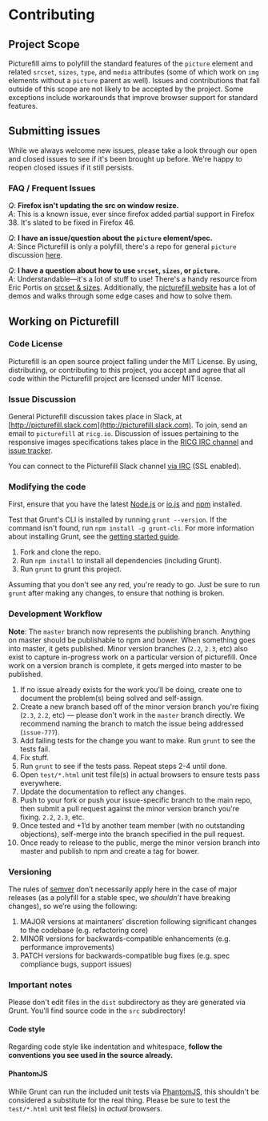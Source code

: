 # Contributing

## Project Scope

Picturefill aims to polyfill the standard features of the `picture` element and related `srcset`, `sizes`, `type`, and `media` attributes (some of which work on `img` elements without a `picture` parent as well). Issues and contributions that fall outside of this scope are not likely to be accepted by the project. Some exceptions include workarounds that improve browser support for standard features.

## Submitting issues

While we always welcome new issues, please take a look through our open and closed issues to see if it's been brought up before. We're happy to reopen closed issues if it still persists.

### FAQ / Frequent Issues

_Q_: **Firefox isn't updating the src on window resize.**  
_A_: This is a known issue, ever since firefox added partial support in Firefox 38. It's slated to be fixed in Firefox 46.

_Q_: **I have an issue/question about the `picture` element/spec.**  
_A_: Since Picturefill is only a polyfill, there's a repo for general `picture` discussion [here](https://github.com/ResponsiveImagesCG/picture-element).

_Q_: **I have a question about how to use `srcset`, `sizes`, or `picture`.**  
_A_: Understandable—it's a lot of stuff to use! There's a handy resource from Eric Portis on [srcset & sizes](https://ericportis.com/posts/2014/srcset-sizes/). Additionally, the [picturefill website](https://scottjehl.github.io/picturefill) has a lot of demos and walks through some edge cases and how to solve them.

## Working on Picturefill

### Code License

Picturefill is an open source project falling under the MIT License. By using, distributing, or contributing to this project, you accept and agree that all code within the Picturefill project are licensed under MIT license.

### Issue Discussion

General Picturefill discussion takes place in Slack, at [http://picturefill.slack.com](http://picturefill.slack.com). To join, send an email to `picturefill` at `ricg.io`. Discussion of issues pertaining to the responsive images specifications takes place in the [RICG IRC channel](irc://irc.w3.org:6665/#respimg) and [issue tracker](https://github.com/responsiveimagescg/picture-element/issues/).

You can connect to the Picturefill Slack channel [via IRC](https://slack.zendesk.com/hc/en-us/articles/201727913-Connecting-to-Slack-over-IRC-and-XMPP) (SSL enabled).

### Modifying the code

First, ensure that you have the latest [Node.js](http://nodejs.org/) or [io.js](http://iojs.org) and [npm](http://npmjs.org/) installed.

Test that Grunt's CLI is installed by running `grunt --version`. If the command isn't found, run `npm install -g grunt-cli`. For more information about installing Grunt, see the [getting started guide](http://gruntjs.com/getting-started).

1. Fork and clone the repo.
1. Run `npm install` to install all dependencies (including Grunt).
1. Run `grunt` to grunt this project.

Assuming that you don't see any red, you're ready to go. Just be sure to run `grunt` after making any changes, to ensure that nothing is broken.

### Development Workflow

**Note**: The `master` branch now represents the publishing branch. Anything on master should be publishable to npm and bower. When something goes into master, it gets published. Minor version branches (`2.2`, `2.3`, etc) also exist to capture in-progress work on a particular version of picturefill. Once work on a version branch is complete, it gets merged into master to be published.

1. If no issue already exists for the work you’ll be doing, create one to document the problem(s) being solved and self-assign.
1. Create a new branch based off of the minor version branch you're fixing (`2.3`, `2.2`, etc) — please don't work in the `master` branch directly. We recommend naming the branch to match the issue being addressed (`issue-777`).
1. Add failing tests for the change you want to make. Run `grunt` to see the tests fail.
1. Fix stuff.
1. Run `grunt` to see if the tests pass. Repeat steps 2-4 until done.
1. Open `test/*.html` unit test file(s) in actual browsers to ensure tests pass everywhere.
1. Update the documentation to reflect any changes.
1. Push to your fork or push your issue-specific branch to the main repo, then submit a pull request against the minor version branch you're fixing. `2.2`, `2.3`, etc.
1. Once tested and +1’d by another team member (with no outstanding objections), self-merge into the branch specified in the pull request.
1. Once ready to release to the public, merge the minor version branch into master and publish to npm and create a tag for bower.

### Versioning

The rules of [semver](http://semver.org/) don’t necessarily apply here in the case of major releases (as a polyfill for a stable spec, we _shouldn’t_ have breaking changes), so we’re using the following:

1. MAJOR versions at maintaners’ discretion following significant changes to the codebase (e.g. refactoring core)
1. MINOR versions for backwards-compatible enhancements (e.g. performance improvements)
1. PATCH versions for backwards-compatible bug fixes (e.g. spec compliance bugs, support issues)

### Important notes

Please don't edit files in the `dist` subdirectory as they are generated via Grunt. You'll find source code in the `src` subdirectory!

#### Code style

Regarding code style like indentation and whitespace, **follow the conventions you see used in the source already.**

#### PhantomJS

While Grunt can run the included unit tests via [PhantomJS](http://phantomjs.org/), this shouldn't be considered a substitute for the real thing. Please be sure to test the `test/*.html` unit test file(s) in _actual_ browsers.
